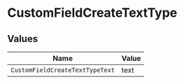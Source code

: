 # CustomFieldCreateTextType


## Values

| Name                            | Value                           |
| ------------------------------- | ------------------------------- |
| `CustomFieldCreateTextTypeText` | text                            |